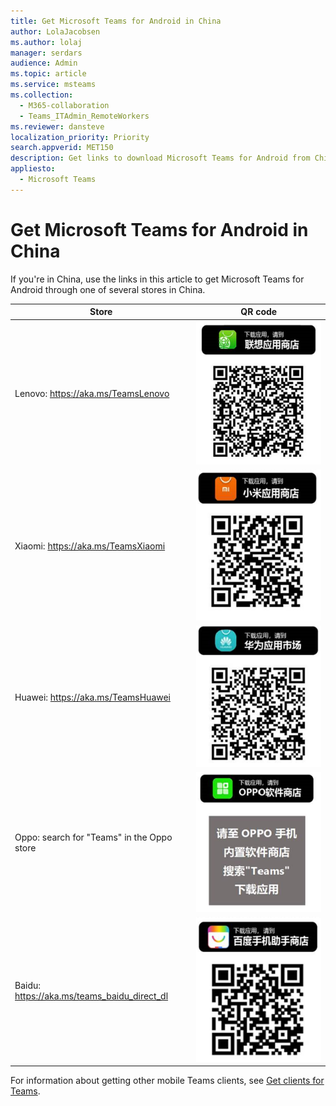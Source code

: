 ```yaml
---
title: Get Microsoft Teams for Android in China
author: LolaJacobsen
ms.author: lolaj
manager: serdars
audience: Admin
ms.topic: article
ms.service: msteams
ms.collection: 
  - M365-collaboration
  - Teams_ITAdmin_RemoteWorkers
ms.reviewer: dansteve
localization_priority: Priority
search.appverid: MET150
description: Get links to download Microsoft Teams for Android from China.
appliesto: 
  - Microsoft Teams
---
```


# Get Microsoft Teams for Android in China

If you're in China, use the links in this article to get Microsoft Teams for Android through one of several stores in China.


|Store  |QR code  |
|---------|---------|
| Lenovo: https://aka.ms/TeamsLenovo      | ![QR code for Teams on Android from Lenovo store](media/get-teams-android-in-china-lenovo.png)        |
| Xiaomi: https://aka.ms/TeamsXiaomi     |![QR code for Teams on Android from Xiaomi store](media/get-teams-android-in-china-xiaomi.png)         |
|Huawei: https://aka.ms/TeamsHuawei     | ![QR code for Teams on Android from Huawei store](media/get-teams-android-in-china-huawei.png)        |
|Oppo: search for "Teams" in the Oppo store     | ![QR code for Teams on Android from Oppo store](media/get-teams-android-in-china-oppo.png)        |
|Baidu: https://aka.ms/teams_baidu_direct_dl     | ![QR code for Teams on Android from Baidu store](media/get-teams-android-in-china-baidu.png)        |

For information about getting other mobile Teams clients, see [Get clients for Teams](get-clients.md#mobile-clients).
